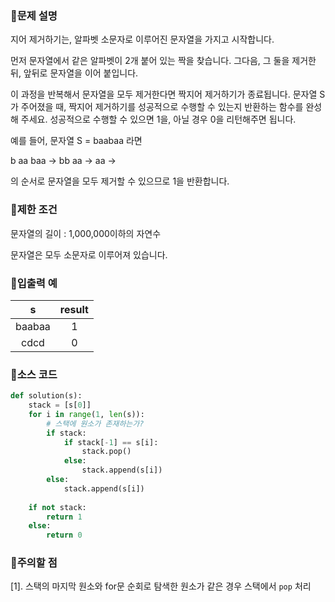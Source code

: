 ### 📌문제 설명

지어 제거하기는, 알파벳 소문자로 이루어진 문자열을 가지고 시작합니다.

먼저 문자열에서 같은 알파벳이 2개 붙어 있는 짝을 찾습니다. 그다음, 그 둘을 제거한 뒤, 앞뒤로 문자열을 이어 붙입니다. 

이 과정을 반복해서 문자열을 모두 제거한다면 짝지어 제거하기가 종료됩니다. 문자열 S가 주어졌을 때, 짝지어 제거하기를 성공적으로 수행할 수 있는지 반환하는 함수를 완성해 주세요. 성공적으로 수행할 수 있으면 1을, 아닐 경우 0을 리턴해주면 됩니다.

예를 들어, 문자열 S = baabaa 라면

b aa baa → bb aa → aa →

의 순서로 문자열을 모두 제거할 수 있으므로 1을 반환합니다.

### 📌제한 조건

문자열의 길이 : 1,000,000이하의 자연수

문자열은 모두 소문자로 이루어져 있습니다.

### 📌입출력 예

|s|result|
|:-----:|:-----:|
|baabaa|1|
|cdcd|0|

### 📌소스 코드

```python
def solution(s):
    stack = [s[0]]
    for i in range(1, len(s)):
        # 스택에 원소가 존재하는가?
        if stack:
            if stack[-1] == s[i]:
                stack.pop()
            else:
                stack.append(s[i])
        else:
            stack.append(s[i])
    
    if not stack:
        return 1
    else:
        return 0
```

### 📌주의할 점

[1]. 스택의 마지막 원소와 for문 순회로 탐색한 원소가 같은 경우 스택에서 `pop` 처리
